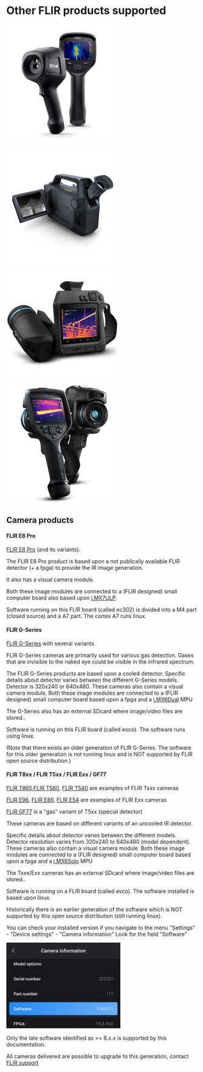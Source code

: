 Other FLIR products supported
=============================

[<img src="e8pro.png" width="300"/>](e8pro.png "FLIR E8 pro")  [<img src="g-series.png" width="300"/>](g-series.png "FLIR G-series") [<img src="t865.png" width="300"/>](t865.png "FLIR T8xx / T5xx")  [<img src="e9x.png" width="300"/>](e9x.png "FLIR Exx") 

Camera products
---------------
#### FLIR E8 Pro
[FLIR E8 Pro](https://www.flir.eu/products/e8-pro/) (and its variants).

The FLIR E8 Pro product is based upon a not publically available FLIR detector (+ a fpga) to provide the IR image generation. 

It also has a visual camera module. 

Both these image modules are connected to a (FLIR designed) small computer board also based upon [i.MX7ULP](https://www.nxp.com/products/processors-and-microcontrollers/arm-processors/i-mx-applications-processors/i-mx-7-processors/i-mx-7ulp-family-ultra-low-power-with-graphics:i.MX7ULP).

Software running on this FLIR board (called ec302) is divided into a M4 part
(closed source) and a A7 part.
The cortex A7 runs linux. 

#### FLIR G-Series
[FLIR G-Series](https://www.flir.eu/products/flir-g_series) with several variants 

FLIR G-Series cameras are primarily used for various gas detection. Gases that are invisible to the naked eye could be visible in the infrared spectrum.

The FLIR G-Series products are based upon a cooled detector. Specific details about detector varies between the different G-Series models. Detector is 320x240 or 640x480.
These cameras also contain a visual camera module. Both these image modules are connected to a (FLIR designed) small computer board based upon a fpga and a [i.MX6Dual](https://www.nxp.com/products/processors-and-microcontrollers/arm-processors/i-mx-applications-processors/i-mx-6-processors/i-mx-6dual-processors-dual-core-3d-graphics-hd-video-multimedia-arm-cortex-a9-core:i.MX6D) MPU 

The G-Series also has an external SDcard where image/video files are stored..

Software is running on this FLIR board (called eoco). The software runs using linux.

(Note that there exists an older generation of FLIR G-Series. The software for this older generation is not running linux and is NOT supported by FLIR open source distribution.)

#### FLIR T8xx / FLIR T5xx / FLIR Exx / GF77
[FLIR T865](https://www.flir.eu/products/t865/),[FLIR T560](https://www.flir.eu/products/t560/), [FLIR T540](https://www.flir.eu/products/t540/) are examples of FLIR Txxx cameras

[FLIR E96](https://www.flir.eu/products/e96/), [FLIR E86](https://www.flir.eu/products/e86/), [FLIR E54](https://www.flir.eu/products/e54/) are examples of FLIR Exx cameras

[FLIR GF77](https://www.flir.eu/products/gf77/) is a "gas" variant of T5xx (special detector)

These cameras are based on different variants of an uncooled IR detector. 

Specific details about detector varies between the different models. Detector resolution varies from 320x240 to 640x480 (model dependent).
These cameras also contain a visual camera module. Both these image modules are connected to a (FLIR designed) small computer board based upon a fpga and a [i.MX6Solo](https://www.nxp.com/products/processors-and-microcontrollers/arm-processors/i-mx-applications-processors/i-mx-6-processors/i-mx-6solo-processors-single-core-multimedia-3d-graphics-arm-cortex-a9-core:i.MX6S) MPU

The Txxx/Exx cameras has an external SDcard where image/video files are stored..

Software is running on a FLIR board (called evco). The software installed is based upon linux.

Historically there is an earlier generation of the software which is NOT supported by this open source distribution (still running linux).

You can check your installed version if you navigate to the menu "Settings" - "Device settings" - "Camera information"
Look for the field "Software"

[<img src="caminfoexample.jpg" width="300"/>](caminfoexample.jpg "Device settings example")

Only the late software identified as >= 8.x.x is supported by this documentation.

All cameras delivered are possible to upgrade to this generation, contact [FLIR support](https://flir.custhelp.com/)
